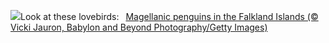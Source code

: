 ![](https://www.bing.com/th?id=OHR.PenguinLove_EN-US7515315710_UHD.jpg&w=1000)Look at these lovebirds:&nbsp;&ensp;[Magellanic penguins in the Falkland Islands (© Vicki Jauron, Babylon and Beyond Photography/Getty Images)](https://www.bing.com/th?id=OHR.PenguinLove_EN-US7515315710_UHD.jpg)
<br><br/>
